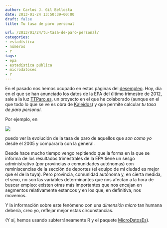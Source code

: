 ```yaml
---
author: Carlos J. Gil Bellosta
date: 2013-01-24 13:50:39+00:00
draft: false
title: Tu tasa de paro personal

url: /2013/01/24/tu-tasa-de-paro-personal/
categories:
- estadística
- números
- r
tags:
- epa
- estadística pública
- microdatoses
- r
---
```


En el pasado nos hemos ocupado en estas páginas del [desempleo](http://www.datanalytics.com/blog/tag/epa/). Hoy, día en el que se han anunciado los datos de la EPA del último trimestre de 2012, sale a la luz [TTParo.es](http://tutasadeparo.es/), un proyecto en el que he colaborado (aunque en el que todo lo que se ve es obra de [Kaleidos](http://kaleidos.net/)) y que permite calcular _tu tasa de paro personal_.

Por ejemplo, en

[![](/wp-uploads/2013/01/mi_tasa_paro_personal.png)
](/wp-uploads/2013/01/mi_tasa_paro_personal.png)

puedo ver la evolución de la tasa de paro de aquellos que _son como yo_ desde el 2005 y compararla con la general.

Desde hace mucho tiempo vengo repitiendo que la forma en la que se informa de los resultados trimestrales de la EPA tiene un sesgo administrativo (por provincias o comunidades autónomas) con reminiscencias de la sección de deportes (el equipo de mi ciudad es mejor que el de la tuya). Pero provincia, comunidad autónoma y, en cierta medida, el sexo, no son las variables determinantes que nos afectan a la hora de buscar empleo: existen otras más importantes que nos encajan en segmentos relativamente estancos y en los que, en definitiva, nos movemos.

Y la información sobre este fenómeno con una _dimensión micro_ tan humana debería, creo yo, reflejar mejor estas circunstancias.

(Y sí, hemos usando subterráneamente R y el paquete [MicroDatosEs](http://www.datanalytics.com/blog/tag/microdatoses/)).

